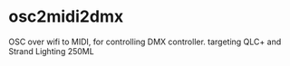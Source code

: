 # osc2midi2dmx
OSC over wifi to MIDI, for controlling DMX controller. targeting QLC+  and Strand Lighting 250ML
